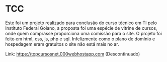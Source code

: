 # TCC

Este foi um projeto realizado para conclusão do curso técnico em TI pelo Instituto Federal Goiano, a proposta foi uma espécie de vitrine de cursos, onde quem comprasse proporciona uma comissão para o site. O projeto foi feito em html, css, js, php e sql. Infelizmente como o plano de domínio e hospedagem eram gratuitos o site não está mais no ar.

Link: https://topcursosnet.000webhostapp.com (Descontinuado)
